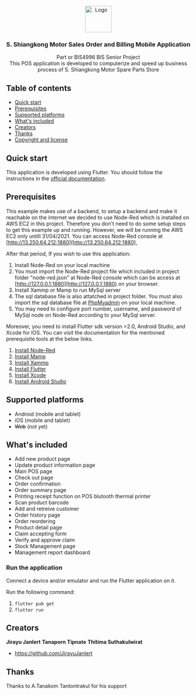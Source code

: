 <p align="center">
  <a href="https://flutter.io/">
    <img src="https://storage.googleapis.com/first_singto_bucket/senior_project/logo.png" alt="Logo" width=72 height=72>
  </a>

  <h3 align="center">S. Shiangkong Motor Sales Order and Billing Mobile Application</h3>

  <p align="center">
    Part or BIS4996 BIS Senior Project
    <br>
    This POS application is developed to computerize and speed up business process of S. Shiangkong Motor Spare Parts Store
  </p>
</p>


## Table of contents

- [Quick start](#quick-start)
- [Prerequisites](#prerequisites)
- [Supported platforms](#supported-platforms)
- [What's included](#whats-included)
- [Creators](#creators)
- [Thanks](#thanks)
- [Copyright and license](#copyright-and-license)

## Quick start

This application is developed using Flutter. You should follow the instructions in the [official documentation](https://flutter.io/docs/get-started/install).

## Prerequisites
This example makes use of a backend, to setup a backend and make it reachable on the internet we decided
to use Node-Red which is installed on AWS EC2 in this project. Therefore you don't need to do some setup steps to get this example up and
running. However, we will be running the AWS EC2 only untill 31/04/2021. You can access Node-Red console at [http://13.250.64.212:1880](http://13.250.64.212:1880),

After that period, If you wish to use this application:
1. Install Node-Red on your local machine
2. You must import the Node-Red project file which included in project folder "node-red.json" at Node-Red console which can be access at [http://127.0.0.1:1880](http://127.0.0.1:1880) on your browser.
3. Install Xammp or Mamp to run MySql server
4. The sql database file is also attatched in project folder. You must also import the sql database file at [PhpMyadmin](http://127.0.0.1/phpmyadmin) on your local machine.
5. You may need to configure port number, username, and password of MySql node on Node-Red according to your MySql server.

Moreover, you need to install Flutter sdk version >2.0, Android Studio, and Xcode for IOS. You can visit the documentation for the mentioned prerequisite tools at the below links. 

1. [Install Node-Red](https://nodered.org/docs/)
2. [Install Mamp](https://www.mamp.info/en/downloads/)
3. [Install Xammp](https://www.apachefriends.org/download.html)
4. [Install Flutter](https://flutter.dev/docs/get-started/install)
5. [Install Xcode](https://developer.apple.com/xcode/)
6. [Install Android Studio](https://developer.android.com/studio)

## Supported platforms
* Android (mobile and tablet)
* iOS (mobile and tablet)
* ~~Web~~ (not yet)


## What's included

* Add new product page
* Update product information page
* Main POS page
* Check out page
* Order confirmation 
* Order summary page
* Printing receipt function on POS blutooth thermal printer
* Scan product barcode
* Add and retreive customer
* Order history page
* Order reordering 
* Product detail page
* Claim accepting form
* Verify and approve claim
* Stock Management page
* Management report dashboard

### Run the application
Connect a device and/or emulator and run the Flutter application on it.

Run the following command:
1. `flutter pub get`
2. `flutter run`

## Creators

**Jirayu Janlert**
**Tanaporn Tipnate**
**Thitima Suthakulwirat**

- <https://github.com/JirayuJanlert>


## Thanks

Thanks to A.Tanakom Tantontrakul for his support

